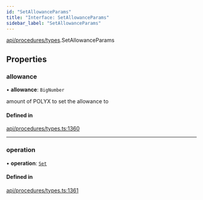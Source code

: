 ```yaml
---
id: "SetAllowanceParams"
title: "Interface: SetAllowanceParams"
sidebar_label: "SetAllowanceParams"
---
```


[api/procedures/types](../../../../../modules/API/Procedures/Types/Types.md).SetAllowanceParams

## Properties

### allowance

• **allowance**: `BigNumber`

amount of POLYX to set the allowance to

#### Defined in

[api/procedures/types.ts:1360](https://github.com/PolymeshAssociation/polymesh-sdk/blob/fedc4714f/src/api/procedures/types.ts#L1360)

___

### operation

• **operation**: [`Set`](../../../../../enums/API/Procedures/Types/AllowanceOperation/AllowanceOperation.md#set)

#### Defined in

[api/procedures/types.ts:1361](https://github.com/PolymeshAssociation/polymesh-sdk/blob/fedc4714f/src/api/procedures/types.ts#L1361)
